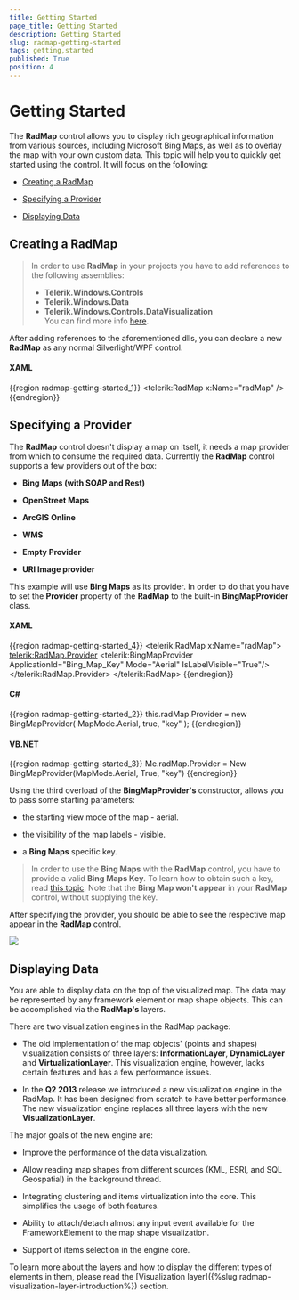 ```yaml
---
title: Getting Started
page_title: Getting Started
description: Getting Started
slug: radmap-getting-started
tags: getting,started
published: True
position: 4
---
```


# Getting Started

The __RadMap__ control allows you to display rich geographical information from various sources, including Microsoft Bing Maps, as well as to overlay the map with your own custom data. This topic will help you to quickly get started using the control. It will focus on the following:      

* [Creating a RadMap](#creating-a-radmap)

* [Specifying a Provider](#specifying-a-provider)

* [Displaying Data](#displaying-data)

## Creating a RadMap

>In order to use __RadMap__ in your projects you have to add references to the following assemblies:
>	- __Telerik.Windows.Controls__
>	- __Telerik.Windows.Data__
>	- __Telerik.Windows.Controls.DataVisualization__  
>You can find more info [here](http://www.telerik.com/help/silverlight/installation-installing-controls-dependencies.html).            

After adding references to the aforementioned dlls, you can declare a new __RadMap__ as any normal Silverlight/WPF control.        

#### __XAML__
{{region radmap-getting-started_1}}
    <telerik:RadMap x:Name="radMap" />
{{endregion}}

## Specifying a Provider

The __RadMap__ control doesn't display a map on itself, it needs a map provider from which to consume the required data. Currently the __RadMap__ control supports a few providers out of the box:        

* __Bing Maps (with SOAP and Rest)__

* __OpenStreet Maps__

* __ArcGIS Online__

* __WMS__

* __Empty Provider__

* __URI Image provider__

This example will use __Bing Maps__ as its provider. In order to do that you have to set the __Provider__ property of the __RadMap__ to the built-in __BingMapProvider__ class.        

#### __XAML__
{{region radmap-getting-started_4}}
	<telerik:RadMap x:Name="radMap">
	    <telerik:RadMap.Provider>
	        <telerik:BingMapProvider ApplicationId="Bing_Map_Key"
	                                 Mode="Aerial"
	                                 IsLabelVisible="True"/>
	    </telerik:RadMap.Provider>
	</telerik:RadMap>
{{endregion}}

#### __C#__
{{region radmap-getting-started_2}}
	this.radMap.Provider = new BingMapProvider( MapMode.Aerial, true, "key" );
{{endregion}}

#### __VB.NET__
{{region radmap-getting-started_3}}
	Me.radMap.Provider = New BingMapProvider(MapMode.Aerial, True, "key")
{{endregion}}

Using the third overload of the __BingMapProvider's__ constructor, allows you to pass some starting parameters:        

* the starting view mode of the map - aerial.

* the visibility of the map labels - visible.

* a __Bing Maps__ specific key.            

>In order to use the __Bing Maps__ with the __RadMap__ control, you have to provide a valid __Bing Maps Key__. To learn how to obtain such a key, read [this topic](http://msdn.microsoft.com/en-us/library/ee681900.aspx). Note that the __Bing Map won't__ __appear__ in your __RadMap__ control, without supplying the key.          

After specifying the provider, you should be able to see the respective map appear in the __RadMap__ control.

![](images/RadMap_GettingStarted_01.png)

## Displaying Data

You are able to display data on the top of the visualized map. The data may be represented by any framework element or map shape objects. This can be accomplished via the __RadMap's__ layers.        

There are two visualization engines in the RadMap package:

* The old implementation of the map objects' (points and shapes) visualization consists of three layers: __InformationLayer__, __DynamicLayer__ and __VirtualizationLayer__. This visualization engine, however, lacks certain features and has a few performance issues.            

* In the __Q2 2013__ release we introduced a new visualization engine in the RadMap. It has been designed from scratch to have better performance. The new visualization engine replaces all three layers with the new __VisualizationLayer__.            

The major goals of the new engine are:        

* Improve the performance of the data visualization.

* Allow reading map shapes from different sources (KML, ESRI, and SQL Geospatial) in the background thread.

* Integrating clustering and items virtualization into the core. This simplifies the usage of both features.

* Ability to attach/detach almost any input event available for the FrameworkElement to the map shape visualization.

* Support of items selection in the engine core.

To learn more about the layers and how to display the different types of elements in them, please read the [Visualization layer]({%slug radmap-visualization-layer-introduction%}) section.